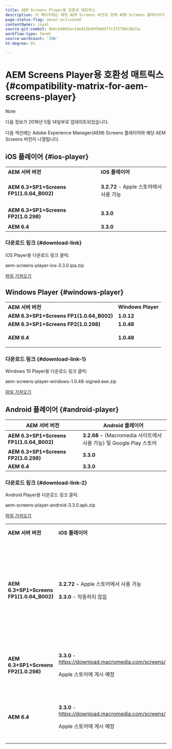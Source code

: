 ```yaml
---
title: AEM Screens Player용 호환성 매트릭스
description: 이 페이지에는 해당 AEM Screens 버전과 함께 AEM Screens 플레이어가 나열됩니다.
page-status-flag: never-activated
contentOwner: jsyal
source-git-commit: 8b4cb4065ec14e813b49fb0d577c372790c9b21a
workflow-type: tm+mt
source-wordcount: '296'
ht-degree: 6%

---
```



# AEM Screens Player용 호환성 매트릭스{#compatibility-matrix-for-aem-screens-player}

>[!NOTE]
>
>다음 정보가 2018년 5월 14일부로 업데이트되었습니다.

다음 섹션에는 Adobe Experience Manager(AEM) Screens 플레이어와 해당 AEM Screens 버전이 나열됩니다.

## iOS 플레이어 {#ios-player}

<table> 
 <tbody>
  <tr>
   <td><strong>AEM 서버 버전</strong></td> 
   <td><strong>iOS 플레이어</strong></td> 
  </tr>
  <tr>
   <td><strong>AEM 6.3+SP1+Screens FP1(1.0.64_B002)</strong></td> 
   <td><p><strong>3.2.72</strong> - Apple 스토어에서 사용 가능</p> <p> </p> </td> 
  </tr>
  <tr>
   <td><strong><strong>AEM 6.3+SP1+Screens FP2(1.0.298)</strong></strong></td> 
   <td><p><strong>3.3.0</strong> </p> <p> </p> </td> 
  </tr>
  <tr>
   <td><strong>AEM 6.4</strong></td> 
   <td><strong>3.3.0</strong> </td> 
  </tr>
 </tbody>
</table>

### 다운로드 링크 {#download-link}

iOS Player용 다운로드 링크 클릭:

aem-screens-player-ios-3.3.0.ipa.zip

[파일 가져오기](assets/aem-screens-player-ios-330ipa.zip)

## Windows Player {#windows-player}

<table> 
 <tbody>
  <tr>
   <td><strong>AEM 서버 버전</strong></td> 
   <td><strong>Windows Player</strong></td> 
  </tr>
  <tr>
   <td><strong>AEM 6.3+SP1+Screens FP1(1.0.64_B002)</strong></td> 
   <td><strong>1.0.12</strong><br /> </td> 
  </tr>
  <tr>
   <td><strong><strong>AEM 6.3+SP1+Screens FP2(1.0.298)</strong></strong></td> 
   <td><strong>1.0.48 </strong></td> 
  </tr>
  <tr>
   <td><strong>AEM 6.4</strong></td> 
   <td><p><strong>1.0.48 </strong></p> </td> 
  </tr>
 </tbody>
</table>

### 다운로드 링크 {#download-link-1}

Windows 10 Player용 다운로드 링크 클릭:

aem-screens-player-windows-1.0.48-signed.exe.zip

[파일 가져오기](assets/aem-screens-player-windows-1048-signedexe.zip)

## Android 플레이어 {#android-player}

| **AEM 서버 버전** | **Android 플레이어** |
|---|---|
| **AEM 6.3+SP1+Screens FP1(1.0.64_B002)** | **3.2.68 -** (Macromedia 사이트에서 사용 가능) 및 Google Play 스토어 |
| **AEM 6.3+SP1+Screens FP2(1.0.298)** | **3.3.0** |
| **AEM 6.4** | **3.3.0** |

### 다운로드 링크 {#download-link-2}

Android Player용 다운로드 링크 클릭:

aem-screens-player-android-3.3.0.apk.zip

[파일 가져오기](assets/aem-screens-player-android-330apk.zip)

<table> 
 <tbody>
  <tr>
   <td><strong>AEM 서버 버전</strong></td> 
   <td><strong>iOS 플레이어</strong></td> 
   <td><strong>Windows Player</strong></td> 
   <td><strong>크롬 OS 플레이어</strong><br /> </td> 
   <td><strong>Android 플레이어</strong></td> 
  </tr>
  <tr>
   <td><strong>AEM 6.3+SP1+Screens FP1(1.0.64_B002)</strong></td> 
   <td><p><strong>3.2.72 - </strong>Apple 스토어에서 사용 가능</p> <p><strong>3.3.0</strong> - 작동하지 않음</p> <p> </p> </td> 
   <td><strong>1.0.12</strong> - (Macromedia에서 사용 가능)</td> 
   <td><p><strong>1.0.30 -</strong> Chrome 스토어에서 사용할 수 있습니다.</p> <p>기능 팩 1에서는 지원되지 않음</p> </td> 
   <td><strong>3.2.68 -</strong> (Macromedia 사이트에서 사용 가능) 및 Google Play 스토어</td> 
  </tr>
  <tr>
   <td><strong><strong>AEM 6.3+SP1+Screens FP2(1.0.298)</strong></strong></td> 
   <td><p><strong>3.3.0</strong> - <a href="https://download.macromedia.com/screens/">https://download.macromedia.com/screens/</a></p> <p>Apple 스토어에 게시 예정</p> <p> </p> </td> 
   <td><strong>1.0.48 -</strong> <a href="https://download.macromedia.com/screens/">https://download.macromedia.com/screens/</a></td> 
   <td><p><strong>1.0.42 - </strong></p> <p>Chrome 스토어에 게시됨</p> </td> 
   <td><strong>3.3.0 - </strong><a href="https://download.macromedia.com/screens/">https://download.macromedia.com/screens/</a></td> 
  </tr>
  <tr>
   <td><strong>AEM 6.4</strong></td> 
   <td><p><strong>3.3.0</strong> - <a href="https://download.macromedia.com/screens/">https://download.macromedia.com/screens/</a></p> <p>Apple 스토어에 게시 예정</p> </td> 
   <td><p><strong>1.0.48 -</strong><br /> </p> <p><a href="https://download.macromedia.com/screens/">https://download.macromedia.com/screens/</a></p> </td> 
   <td><p><strong>1.0.42 - </strong></p> <p>Chrome 스토어에 게시됨</p> </td> 
   <td><strong>3.3.0 - </strong><a href="https://download.macromedia.com/screens/">https://download.macromedia.com/screens/</a></td> 
  </tr>
 </tbody>
</table>

